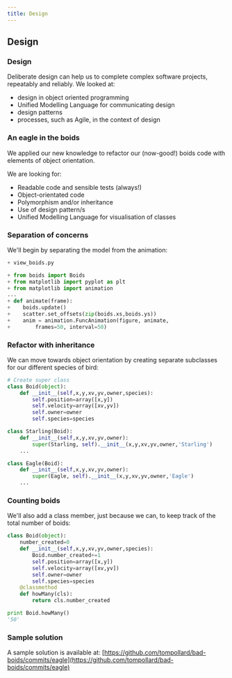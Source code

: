```yaml
---
title: Design
---
```


## Design

### Design

Deliberate design can help us to complete complex software projects, repeatably and reliably. We looked at: 

* design in object oriented programming
* Unified Modelling Language for communicating design
* design patterns
* processes, such as Agile, in the context of design

### An eagle in the boids

We applied our new knowledge to refactor our (now-good!) boids code with elements of object orientation.

We are looking for:

* Readable code and sensible tests (always!)
* Object-orientated code
* Polymorphism and/or inheritance
* Use of design pattern/s
* Unified Modelling Language for visualisation of classes

### Separation of concerns

We'll begin by separating the model from the animation:

``` python
+ view_boids.py

+ from boids import Boids
+ from matplotlib import pyplot as plt
+ from matplotlib import animation
...
+ def animate(frame):
+    boids.update()
+    scatter.set_offsets(zip(boids.xs,boids.ys))
+    anim = animation.FuncAnimation(figure, animate,
+        frames=50, interval=50)
```

### Refactor with inheritance

We can move towards object orientation by creating separate subclasses for our different species of bird:

``` python
# Create super class
class Boid(object):
    def __init__(self,x,y,xv,yv,owner,species):
        self.position=array([x,y])
        self.velocity=array([xv,yv])
        self.owner=owner
        self.species=species

class Starling(Boid):
    def __init__(self,x,y,xv,yv,owner):
        super(Starling, self).__init__(x,y,xv,yv,owner,'Starling')
    ...

class Eagle(Boid):
    def __init__(self,x,y,xv,yv,owner):
        super(Eagle, self).__init__(x,y,xv,yv,owner,'Eagle')
    ...
```

### Counting boids

We'll also add a class member, just because we can, to keep track of the total number of boids:

``` python 
class Boid(object):
    number_created=0
    def __init__(self,x,y,xv,yv,owner,species):
        Boid.number_created+=1
        self.position=array([x,y])
        self.velocity=array([xv,yv])
        self.owner=owner
        self.species=species
    @classmethod
    def howMany(cls):
        return cls.number_created

print Boid.howMany()
'50'
```

<!--
### Design patterns

Comment:

``` python

```
!-->

<!--
### Unified Modelling Language

Comment:

``` python

```
!-->

<!--
### Title

Comment:

``` python

```
!-->

### Sample solution

A sample solution is available at: 
[https://github.com/tompollard/bad-boids/commits/eagle](https://github.com/tompollard/bad-boids/commits/eagle)

